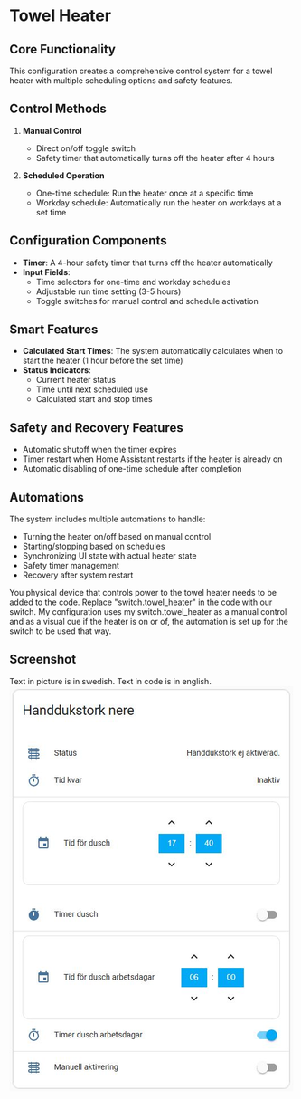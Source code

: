 # Towel Heater

## Core Functionality
This configuration creates a comprehensive control system for a towel heater with multiple scheduling options and safety features.

## Control Methods
1. **Manual Control**
   - Direct on/off toggle switch
   - Safety timer that automatically turns off the heater after 4 hours

2. **Scheduled Operation**
   - One-time schedule: Run the heater once at a specific time
   - Workday schedule: Automatically run the heater on workdays at a set time

## Configuration Components
- **Timer**: A 4-hour safety timer that turns off the heater automatically
- **Input Fields**:
  - Time selectors for one-time and workday schedules
  - Adjustable run time setting (3-5 hours)
  - Toggle switches for manual control and schedule activation

## Smart Features
- **Calculated Start Times**: The system automatically calculates when to start the heater (1 hour before the set time)
- **Status Indicators**:
  - Current heater status
  - Time until next scheduled use
  - Calculated start and stop times

## Safety and Recovery Features
- Automatic shutoff when the timer expires
- Timer restart when Home Assistant restarts if the heater is already on
- Automatic disabling of one-time schedule after completion

## Automations
The system includes multiple automations to handle:
- Turning the heater on/off based on manual control
- Starting/stopping based on schedules
- Synchronizing UI state with actual heater state
- Safety timer management
- Recovery after system restart

You physical device that controls power to the towel heater needs to be added to the code. Replace "switch.towel_heater" in the code with our switch.
My configuration uses my switch.towel_heater as a manual control and as a visual cue if the heater is on or of, the automation is set up for the switch to be used that way.

## Screenshot
Text in picture is in swedish. Text in code is in english.  
![Screenshot UI](https://github.com/NewImproved/Towel-heater/blob/main/UI.jpg)
